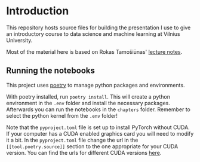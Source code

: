 # Introduction
This repository hosts source files for building the presentation I use to give an introductory course to data science and machine learning at Vilnius University.

Most of the material here is based on Rokas Tamošiūnas' [lecture notes](https://github.com/trokas/ai_primer).

## Running the notebooks

This project uses [poetry](https://python-poetry.org/) to manage python packages and environments.

With poetry installed, run `poetry install`. This will create a python environment in the `.env` folder and install the necessary packages. Afterwards you can run the notebooks in the `chapters` folder. Remember to select the python kernel from the `.env` folder!

Note that the `pyproject.toml` file is set up to install PyTorch without CUDA. If your computer has a CUDA enabled graphics card you will need to modify it a bit. In the `pyproject.toml` file change the url in the `[[tool.poetry.source]]` section to the one appropriate for your CUDA version. You can find the urls for different CUDA versions [here](https://pytorch.org/get-started/locally/).
